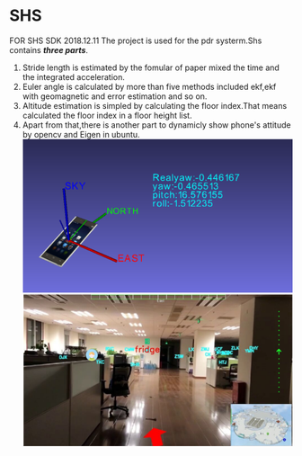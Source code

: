 # SHS
FOR SHS SDK
2018.12.11
The project is used for the pdr systerm.Shs contains ***three parts***.

1. Stride length is estimated by the fomular of paper mixed the time and the integrated acceleration.
2. Euler angle is calculated by more than five methods included ekf,ekf with geomagnetic and error estimation and so on.
3. Altitude estimation is simpled by calculating the floor index.That means calculated the floor index in a floor height list.
4. Apart from that,there is another part to dynamicly show phone's attitude by opencv and Eigen in ubuntu.
![姿态显示图](https://github.com/AAAAaron/SHS/blob/master/SHS/img/2018-12-11%2019-48-05%E5%B1%8F%E5%B9%95%E6%88%AA%E5%9B%BE.png)
![AR显示图](https://github.com/AAAAaron/SHS/blob/master/SHS/img/2019-02-26%2010-01-26%E5%B1%8F%E5%B9%95%E6%88%AA%E5%9B%BE.png)
